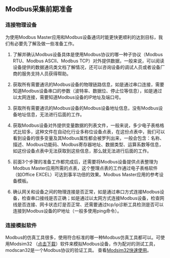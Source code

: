 ## Modbus采集前期准备

### 连接物理设备
为使用Modbus Master应用和Modbus设备通讯时能更快更顺利的达到目标，我们有必要先了解及做一些准备工作。

1. 了解并确认Modbus设备具体是使用Modbus协议的哪一种子协议（Modbus RTU、Modbus ASCII、Modbus TCP）对外提供数据，一般来说，可以阅读设备提供的数据通讯类文档了解情况，还可以咨询设备的调试人员或者设备厂商的服务支持人员获得帮助。

2. 获取所有需要通讯的Modbus设备的物理链路信息，如是通过串口连接，需要知道Modbus设备串口的参数（波特率、数据位、停止位等信息），如是通过以太网连接，需要知道Modbus设备的IP地址及端口号。

3. 获取所有需要通讯的Modbus设备的Modbus设备地址信息，没有Modbus设备地址信息，无法进行后面的工作。

4. 获取Modbus设备对外提供变量数据的列表文件，一般来说，多少电子表格格式比较多，这种文件在自动化行业多称位设备点表，在这份点表中，我们可以看到设备的很多变量及其Modbus属性都会被罗列出来，一般会包含：名称、描述、Modbus功能码、Modbus寄存器地址、数据类型、运算系数等信息，如这份设备点表中无法获取到这些信息，那么就无法进行后面的工作。

5. 前面3个步骤的准备工作都完成后，还需要将Modbus设备提供点表整理为Modbus Master应用所需的点表，这个整理点表的工作通过电子表格软件（如Office EXCEL）可达到事半功倍的效果。Modbus Master应用的参考设备模板。

6. 确认网关和设备之间的物理连接是否正常，如是通过串口方式连接Modbus设备，检查串口接线是否正确；如是通过以太网方式连接Modbus设备，检查网线是否连接、网卡状态灯是否正常、还需要通过tcp/ip诊断工具检测是否可以连接到Modbus设备的IP地址（一般多使用ping命令）。


### 连接模拟软件
Modbus的仿真工具很多，使用符合标准的哪一种Modbus仿真工具都可以。可使用Modsim32 （[点击下载](http://thingscloud.oss-cn-beijing.aliyuncs.com/download/Modsim32.zip)）软件来模拟Modbus设备，作为配对的测试工具，modscan32是一个Modbus协议的验证工具。 查看[Modsim32快速使用](https://wiki.freeioe.org/doku.php?id=modbus:modsim32)。